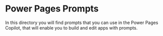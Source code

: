 # Power Pages Prompts

In this directory you will find prompts that you can use in the Power Pages Copilot, that will enable you to build and edit apps with prompts.
